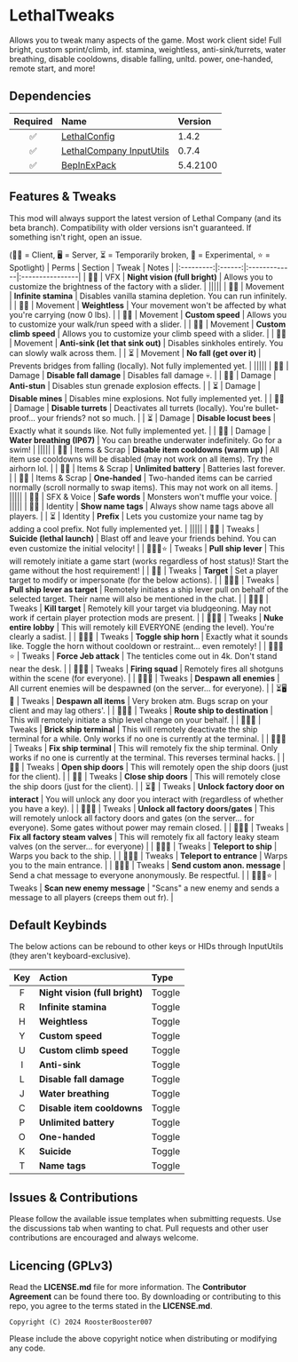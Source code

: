 # LethalTweaks
Allows you to tweak many aspects of the game. Most work client side! Full bright, custom sprint/climb, inf. stamina, weightless, anti-sink/turrets, water breathing, disable cooldowns, disable falling, unltd. power, one-handed, remote start, and more!

## Dependencies
| Required | Name | Version |
|:--------:|:-------------|:------|
| ✅ | [LethalConfig](https://thunderstore.io/c/lethal-company/p/AinaVT/LethalConfig/versions/#1.4.2:~:text=1.4.2) | 1.4.2 |
| ✅ | [LethalCompany InputUtils](https://thunderstore.io/c/lethal-company/p/Rune580/LethalCompany_InputUtils/versions/#:~:text=0.7.4) | 0.7.4 |
| ✅ | [BepInExPack](https://thunderstore.io/c/lethal-company/p/BepInEx/BepInExPack/versions/#:~:text=5.4.2100) | 5.4.2100 |

## Features & Tweaks
This mod will always support the latest version of Lethal Company (and its beta branch). Compatibility with older versions isn't guaranteed. If something isn't right, open an issue.

(🧑‍💻 = Client, 🖥️ = Server, ⏳ = Temporarily broken, 🧪 = Experimental, ⭐ = Spotlight)
| Perms | Section | Tweak | Notes |
|:---------:|:------:|:-------------|:----------------|
| 🧑‍💻 | VFX | **Night vision (full bright)** | Allows you to customize the brightness of the factory with a slider. |
|||||
| 🧑‍💻 | Movement | **Infinite stamina** | Disables vanilla stamina depletion. You can run infinitely. |
| 🧑‍💻 | Movement | **Weightless** | Your movement won't be affected by what you're carrying (now 0 lbs). |
| 🧑‍💻 | Movement | **Custom speed** | Allows you to customize your walk/run speed with a slider. |
| 🧑‍💻 | Movement | **Custom climb speed** | Allows you to customize your climb speed with a slider. |
| 🧑‍💻 | Movement | **Anti-sink (let that sink out)** | Disables sinkholes entirely. You can slowly walk across them. |
| ⏳ | Movement | **No fall (get over it)** | Prevents bridges from falling (locally). Not fully implemented yet. |
|||||
| 🧑‍💻 | Damage | **Disable fall damage** | Disables fall damage 💀. |
| 🧑‍💻 | Damage | **Anti-stun** | Disables stun grenade explosion effects. |
| ⏳ | Damage | **Disable mines** | Disables mine explosions. Not fully implemented yet. |
| 🧑‍💻 | Damage | **Disable turrets** | Deactivates all turrets (locally). You're bullet-proof... your friends? not so much. |
| ⏳ | Damage | **Disable locust bees** | Exactly what it sounds like. Not fully implemented yet. |
| 🧑‍💻 | Damage | **Water breathing (IP67)** | You can breathe underwater indefinitely. Go for a swim! |
|||||
| 🧑‍💻 | Items & Scrap | **Disable item cooldowns (warm up)** | All item use cooldowns will be disabled (may not work on all items). Try the airhorn lol. |
| 🧑‍💻 | Items & Scrap | **Unlimited battery** | Batteries last forever. |
| 🧑‍💻 | Items & Scrap | **One-handed** | Two-handed items can be carried normally (scroll normally to swap items). This may not work on all items. |
|||||
| 🧑‍💻 | SFX & Voice | **Safe words** | Monsters won't muffle your voice. |
|||||
| 🧑‍💻 | Identity | **Show name tags** | Always show name tags above all players. |
| ⏳ | Identity | **Prefix** | Lets you customize your name tag by adding a cool prefix. Not fully implemented yet. |
|||||
| 🧑‍💻 | Tweaks | **Suicide (lethal launch)** | Blast off and leave your friends behind. You can even customize the initial velocity! |
| 🧑‍💻🧪⭐ | Tweaks | **Pull ship lever** | This will remotely initiate a game start (works regardless of host status)! Start the game without the host requirement! |
| 🧑‍💻 | Tweaks | **Target** | Set a player target to modify or impersonate (for the below actions). |
| 🧑‍💻🧪 | Tweaks | **Pull ship lever as target** | Remotely initiates a ship lever pull on behalf of the selected target. Their name will also be mentioned in the chat. |
| 🧑‍💻🧪 | Tweaks | **Kill target** | Remotely kill your target via bludgeoning. May not work if certain player protection mods are present. |
| 🧑‍💻🧪 | Tweaks | **Nuke entire lobby** | This will remotely kill EVERYONE (ending the level). You're clearly a sadist. |
| 🧑‍💻🧪 | Tweaks | **Toggle ship horn** | Exactly what it sounds like. Toggle the horn without cooldown or restraint... even remotely! |
| 🧑‍💻🧪⭐ | Tweaks | **Force Jeb attack** | The tenticles come out in 4k. Don't stand near the desk. |
| 🧑‍💻🧪 | Tweaks | **Firing squad** | Remotely fires all shotguns within the scene (for everyone). |
| 🧑‍💻🧪 | Tweaks | **Despawn all enemies** | All current enemies will be despawned (on the server... for everyone). |
| ⏳🖥️🧪 | Tweaks | **Despawn all items** | Very broken atm. Bugs scrap on your client and may lag others'. |
| 🧑‍💻🧪 | Tweaks | **Route ship to destination** | This will remotely initiate a ship level change on your behalf. |
| 🧑‍💻🧪 | Tweaks | **Brick ship terminal** | This will remotely deactivate the ship terminal for a while. Only works if no one is currently at the terminal. |
| 🧑‍💻🧪 | Tweaks | **Fix ship terminal** | This will remotely fix the ship terminal. Only works if no one is currently at the terminal. This reverses terminal hacks. |
| 🧑‍💻 | Tweaks | **Open ship doors** | This will remotely open the ship doors (just for the client). |
| 🧑‍💻 | Tweaks | **Close ship doors** | This will remotely close the ship doors (just for the client). |
| ⏳🧪 | Tweaks | **Unlock factory door on interact** | You will unlock any door you interact with (regardless of whether you have a key). |
| 🧑‍💻🧪 | Tweaks | **Unlock all factory doors/gates** | This will remotely unlock all factory doors and gates (on the server... for everyone). Some gates without power may remain closed. |
| 🧑‍💻🧪 | Tweaks | **Fix all factory steam valves** | This will remotely fix all factory leaky steam valves (on the server... for everyone) |
| 🧑‍💻🧪 | Tweaks | **Teleport to ship** | Warps you back to the ship. |
| 🧑‍💻🧪 | Tweaks | **Teleport to entrance** | Warps you to the main entrance. |
| 🧑‍💻🧪 | Tweaks | **Send custom anon. message** | Send a chat message to everyone anonymously. Be respectful. |
| 🧑‍💻🧪⭐ | Tweaks | **Scan new enemy message** | "Scans" a new enemy and sends a message to all players (creeps them out fr). |

## Default Keybinds
The below actions can be rebound to other keys or HIDs through InputUtils (they aren't keyboard-exclusive).

| Key | Action | Type |
|:--------:|:-------------|:------|
| F | **Night vision (full bright)** | Toggle |
| R | **Infinite stamina** | Toggle |
| H | **Weightless** | Toggle |
| Y | **Custom speed** | Toggle |
| U | **Custom climb speed** | Toggle |
| I | **Anti-sink** | Toggle |
| L | **Disable fall damage** | Toggle |
| J | **Water breathing** | Toggle |
| C | **Disable item cooldowns** | Toggle |
| P | **Unlimited battery** | Toggle |
| O | **One-handed** | Toggle |
| K | **Suicide** | Toggle |
| T | **Name tags** | Toggle |

## Issues & Contributions
Please follow the available issue templates when submitting requests. Use the discussions tab when wanting to chat. Pull requests and other user contributions are encouraged and always welcome.

## Licencing (GPLv3)
Read the **LICENSE.md** file for more information. The **Contributor Agreement** can be found there too. By downloading or contributing to this repo, you agree to the terms stated in the **LICENSE.md**.

```Copyright (C) 2024 RoosterBooster007```

Please include the above copyright notice when distributing or modifying any code.
